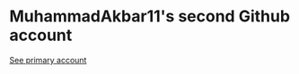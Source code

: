 # MuhammadAkbar11's second Github account

<a href="https://github.com/MuhammadAkbar11/" target="_blank" >See primary account</a>


